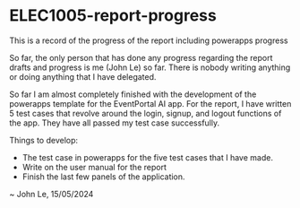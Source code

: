 # ELEC1005-report-progress
This is a record of the progress of the report including powerapps progress

So far, the only person that has done any progress regarding the report drafts and progress is me (John Le) so far. There is nobody writing anything or doing anything that I have delegated. 

So far I am almost completely finished with the development of the powerapps template for the EventPortal AI app. For the report, I have written 5 test cases that revolve around the login, signup, and logout functions of the app. They have all passed my test case successfully. 

Things to develop:
 - The test case in powerapps for the five test cases that I have made.
 - Write on the user manual for the report
 - Finish the last few panels of the application.

~ John Le, 15/05/2024
